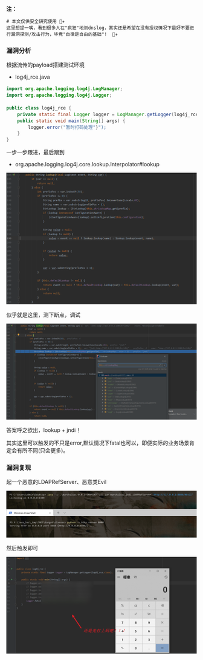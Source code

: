 **注：**
```
# 本文仅供安全研究使用 👨‍✈️
这里想提一嘴，看到很多人在"疯狂"地测dnslog，其实还是希望在没有授权情况下最好不要进行漏洞探测/攻击行为，毕竟"自律是自由的基础"!  👨‍✈️ 
```

### 漏洞分析

根据流传的payload搭建测试环境

- log4j_rce.java

```java
import org.apache.logging.log4j.LogManager;
import org.apache.logging.log4j.Logger;

public class log4j_rce {
    private static final Logger logger = LogManager.getLogger(log4j_rce.class);
    public static void main(String[] args) {
        logger.error("暂时打码处理"}");
    }
}
```

一步一步跟进，最后跟到
- org.apache.logging.log4j.core.lookup.Interpolator#lookup

![image](vulnerability-research.assets/145439561-9dc12330-6705-4297-aeef-42413a4edc21.png)

似乎就是这里，测下断点，调试

![image](vulnerability-research.assets/145439835-a4d042d7-80b9-47ca-a65b-8dcb24ee6bd1.png)

答案呼之欲出，lookup + jndi！

其实这里可以触发的不只是error,默认情况下fatal也可以，即便实际的业务场景肯定会有所不同(只会更多)。

### 漏洞复现

起一个恶意的LDAPRefServer、恶意类Evil

![image](vulnerability-research.assets/145442280-7bfa4038-276e-414b-b0b6-2c1dc6e92e74.png)

然后触发即可

![image](vulnerability-research.assets/145458787-4acd92c0-50db-40dc-b4cb-6d49014e53ac.png)
